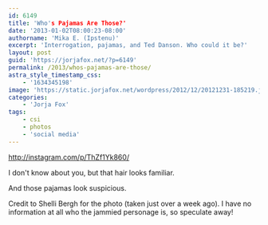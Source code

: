 ```yaml
---
id: 6149
title: 'Who's Pajamas Are Those?'
date: '2013-01-02T08:00:23-08:00'
authorname: 'Mika E. (Ipstenu)'
excerpt: 'Interrogation, pajamas, and Ted Danson. Who could it be?'
layout: post
guid: 'https://jorjafox.net/?p=6149'
permalink: /2013/whos-pajamas-are-those/
astra_style_timestamp_css:
    - '1634345198'
image: 'https://static.jorjafox.net/wordpress/2012/12/20121231-185219.jpg'
categories:
    - 'Jorja Fox'
tags:
    - csi
    - photos
    - 'social media'
---
```


http://instagram.com/p/ThZf1Yk860/

I don't know about you, but that hair looks familiar.

And those pajamas look suspicious.

Credit to Shelli Bergh for the photo (taken just over a week ago). I have no information at all who the jammied personage is, so speculate away!
